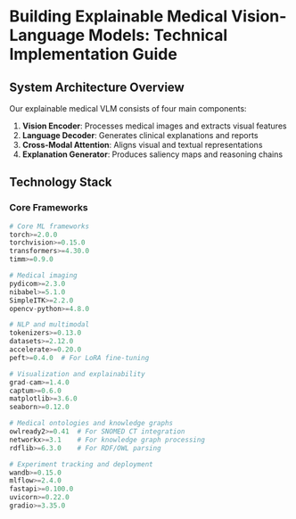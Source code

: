 # Building Explainable Medical Vision-Language Models: Technical Implementation Guide

## System Architecture Overview

Our explainable medical VLM consists of four main components:
1. **Vision Encoder**: Processes medical images and extracts visual features
2. **Language Decoder**: Generates clinical explanations and reports
3. **Cross-Modal Attention**: Aligns visual and textual representations
4. **Explanation Generator**: Produces saliency maps and reasoning chains

## Technology Stack

### Core Frameworks
```python
# Core ML frameworks
torch>=2.0.0
torchvision>=0.15.0
transformers>=4.30.0
timm>=0.9.0

# Medical imaging
pydicom>=2.3.0
nibabel>=5.1.0
SimpleITK>=2.2.0
opencv-python>=4.8.0

# NLP and multimodal
tokenizers>=0.13.0
datasets>=2.12.0
accelerate>=0.20.0
peft>=0.4.0  # For LoRA fine-tuning

# Visualization and explainability
grad-cam>=1.4.0
captum>=0.6.0
matplotlib>=3.6.0
seaborn>=0.12.0

# Medical ontologies and knowledge graphs
owlready2>=0.41  # For SNOMED CT integration
networkx>=3.1    # For knowledge graph processing
rdflib>=6.3.0    # For RDF/OWL parsing

# Experiment tracking and deployment
wandb>=0.15.0
mlflow>=2.4.0
fastapi>=0.100.0
uvicorn>=0.22.0
gradio>=3.35.0
```
